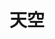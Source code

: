 ---
title: 天空
layout: gallery
nav: false
toc: false
aside: false
photos:			# 照片
  - caption:
    src: https://img.remit.ee/api/file/AgACAgUAAyEGAASHRsPbAAIMB2goFKst03Q8dYEXhf9BBS0_T25ZAAJLwTEb4YpBVVgpfDSnQSlFAQADAgADdwADNgQ.png
    desc:
  - caption:
    src: https://img.remit.ee/api/file/AgACAgUAAyEGAASHRsPbAAIMDGgoFNZkWy5ooZzjTSloOUSFAzwyAAJSwTEb4YpBVVYiqQQ9NsPbAQADAgADdwADNgQ.png
    desc:
  - caption:
    src: https://img.remit.ee/api/file/AgACAgUAAyEGAASHRsPbAAIMCWgoFMbmAXseCbBB1TZGeOoHlNYRAAJPwTEb4YpBVa_I4fCAxqXNAQADAgADdwADNgQ.png
    desc:
  - caption:
    src: https://img.remit.ee/api/file/AgACAgUAAyEGAASHRsPbAAIMC2goFNO8fvCJoK5WFhaRcu4arZrmAAJRwTEb4YpBVVC0x2hzDSQUAQADAgADdwADNgQ.png
    desc:
---